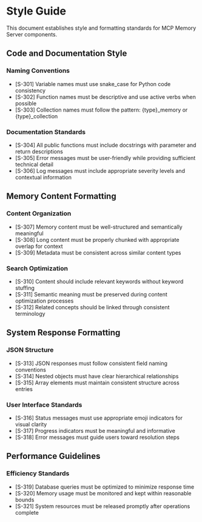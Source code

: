 # Style Guide

This document establishes style and formatting standards for MCP Memory Server components.

## Code and Documentation Style

### Naming Conventions
- [S-301] Variable names must use snake_case for Python code consistency
- [S-302] Function names must be descriptive and use active verbs when possible
- [S-303] Collection names must follow the pattern: {type}_memory or {type}_collection

### Documentation Standards
- [S-304] All public functions must include docstrings with parameter and return descriptions
- [S-305] Error messages must be user-friendly while providing sufficient technical detail
- [S-306] Log messages must include appropriate severity levels and contextual information

## Memory Content Formatting

### Content Organization
- [S-307] Memory content must be well-structured and semantically meaningful
- [S-308] Long content must be properly chunked with appropriate overlap for context
- [S-309] Metadata must be consistent across similar content types

### Search Optimization
- [S-310] Content should include relevant keywords without keyword stuffing
- [S-311] Semantic meaning must be preserved during content optimization processes
- [S-312] Related concepts should be linked through consistent terminology

## System Response Formatting

### JSON Structure
- [S-313] JSON responses must follow consistent field naming conventions
- [S-314] Nested objects must have clear hierarchical relationships
- [S-315] Array elements must maintain consistent structure across entries

### User Interface Standards
- [S-316] Status messages must use appropriate emoji indicators for visual clarity
- [S-317] Progress indicators must be meaningful and informative
- [S-318] Error messages must guide users toward resolution steps

## Performance Guidelines

### Efficiency Standards
- [S-319] Database queries must be optimized to minimize response time
- [S-320] Memory usage must be monitored and kept within reasonable bounds
- [S-321] System resources must be released promptly after operations complete